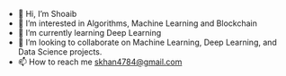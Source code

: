 - 👋 Hi, I’m Shoaib
- 👀 I’m interested in Algorithms, Machine Learning and Blockchain
- 🌱 I’m currently learning Deep Learning
- 💞️ I’m looking to collaborate on Machine Learning, Deep Learning, and Data Science projects.
- 📫 How to reach me skhan4784@gmail.com

<!---
skhan4784/skhan4784 is a ✨ special ✨ repository because its `README.md` (this file) appears on your GitHub profile.
You can click the Preview link to take a look at your changes.
--->
